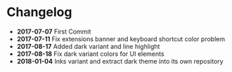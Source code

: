 # Changelog

* **2017-07-07** First Commit
* **2017-07-11** Fix extensions banner and keyboard shortcut color problem
* **2017-08-17** Added dark variant and line highlight
* **2017-08-18** Fix dark variant colors for UI elements
* **2018-01-04** Inks variant and extract dark theme into its own repository